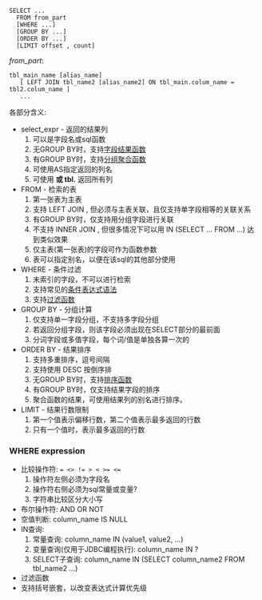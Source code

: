 
```
SELECT ...
  FROM from_part
  [WHERE ...]
  [GROUP BY ...]
  [ORDER BY ...]
  [LIMIT offset , count]
```

_from\_part_:
```
tbl_main_name [alias_name]
   [ LEFT JOIN tbl_name2 [alias_name2] ON tbl_main.colum_name = tbl2.colum_name ]
   ...
```

各部分含义:
  * select\_expr - 返回的结果列
    1. 可以是字段名或sql函数
      1. 无GROUP BY时，支持<a href='http://code.google.com/p/flashdb/wiki/SQL_function_CN#字段结果函数'>字段结果函数</a>
      1. 有GROUP BY时，支持<a href='http://code.google.com/p/flashdb/wiki/SQL_function_CN#分组聚合函数'>分组聚合函数</a>
    1. 可使用AS指定返回的列名
    1. 可使用 **或 tbl.** 返回所有列
  * FROM - 检索的表
    1. 第一张表为主表
    1. 支持 LEFT JOIN , 但必须与主表关联，且仅支持单字段相等的关联关系
      1. 有GROUP BY时，仅支持用分组字段进行关联
    1. 不支持 INNER JOIN , 但很多情况下可以用 IN (SELECT ... FROM ...) 达到类似效果
    1. 仅主表(第一张表)的字段可作为函数参数
    1. 表可以指定别名，以便在该sql的其他部分使用
  * WHERE - 条件过滤
    1. 未索引的字段，不可以进行检索
    1. 支持常见的<a href='http://code.google.com/p/flashdb/wiki/SQL_Select_CN#WHERE_expression'>条件表达式语法</a>
    1. 支持<a href='http://code.google.com/p/flashdb/wiki/SQL_function_CN#过滤函数'>过滤函数</a>
  * GROUP BY - 分组计算
    1. 仅支持单一字段分组，不支持多字段分组
    1. 若返回分组字段，则该字段必须出现在SELECT部分的最前面
    1. 分词字段或多值字段，每个词/值是单独各算一次的
  * ORDER BY - 结果排序
    1. 支持多重排序，逗号间隔
    1. 支持使用 DESC 按倒序排
    1. 无GROUP BY时，支持<a href='http://code.google.com/p/flashdb/wiki/SQL_function_CN#排序函数'>排序函数</a>
    1. 有GROUP BY时，仅支持结果字段的排序
      1. 聚合函数的结果，可使用结果列的别名进行排序。
  * LIMIT - 结果行数限制
    1. 第一个值表示偏移行数，第二个值表示最多返回的行数
    1. 只有一个值时，表示最多返回的行数

### WHERE expression ###
  * 比较操作符: `= <> != > < >= <=`
    1. 操作符左侧必须为字段名
    1. 操作符右侧必须为sql常量或变量?
    1. 字符串比较区分大小写
  * 布尔操作符: AND OR NOT
  * 空值判断: column\_name IS NULL
  * IN查询:
    1. 常量查询: column\_name IN (value1, value2, ...)
    1. 变量查询(仅用于JDBC编程执行): column\_name IN ?
    1. SELECT子查询: column\_name IN (SELECT column\_name2 FROM tbl\_name2 ...)
  * 过滤函数
  * 支持括号嵌套，以改变表达式计算优先级